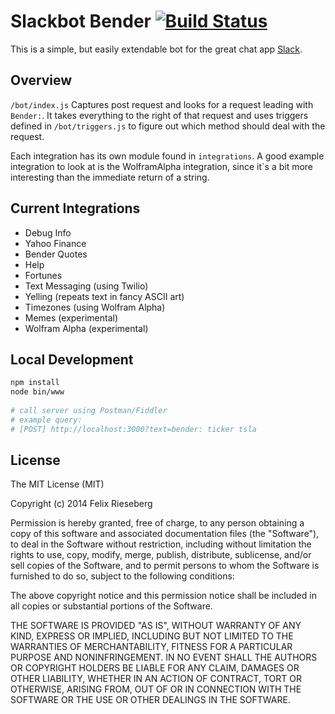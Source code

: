 Slackbot Bender [![Build Status](https://travis-ci.org/felixrieseberg/SlackbotBender.svg?branch=master)](https://travis-ci.org/felixrieseberg/SlackbotBender)
==============
This is a simple, but easily extendable bot for the great chat app [Slack](http://www.slack.com).

## Overview
`/bot/index.js` Captures post request and looks for a request leading with `Bender:`. It takes
everything to the right of that request and uses triggers defined in `/bot/triggers.js` to
figure out which method should deal with the request.

Each integration has its own module found in `integrations`. A good example integration to look at
is the WolframAlpha integration, since it`s a bit more interesting than the immediate return
of a string.

## Current Integrations
- Debug Info
- Yahoo Finance
- Bender Quotes
- Help
- Fortunes
- Text Messaging (using Twilio)
- Yelling (repeats text in fancy ASCII art)
- Timezones (using Wolfram Alpha)
- Memes (experimental)
- Wolfram Alpha (experimental)

## Local Development
```bash
npm install
node bin/www
    
# call server using Postman/Fiddler
# example query:
# [POST] http://localhost:3000?text=bender: ticker tsla
```

## License
The MIT License (MIT)

Copyright (c) 2014 Felix Rieseberg

Permission is hereby granted, free of charge, to any person obtaining a copy
of this software and associated documentation files (the "Software"), to deal
in the Software without restriction, including without limitation the rights
to use, copy, modify, merge, publish, distribute, sublicense, and/or sell
copies of the Software, and to permit persons to whom the Software is
furnished to do so, subject to the following conditions:

The above copyright notice and this permission notice shall be included in
all copies or substantial portions of the Software.

THE SOFTWARE IS PROVIDED "AS IS", WITHOUT WARRANTY OF ANY KIND, EXPRESS OR
IMPLIED, INCLUDING BUT NOT LIMITED TO THE WARRANTIES OF MERCHANTABILITY,
FITNESS FOR A PARTICULAR PURPOSE AND NONINFRINGEMENT. IN NO EVENT SHALL THE
AUTHORS OR COPYRIGHT HOLDERS BE LIABLE FOR ANY CLAIM, DAMAGES OR OTHER
LIABILITY, WHETHER IN AN ACTION OF CONTRACT, TORT OR OTHERWISE, ARISING FROM,
OUT OF OR IN CONNECTION WITH THE SOFTWARE OR THE USE OR OTHER DEALINGS IN
THE SOFTWARE.
